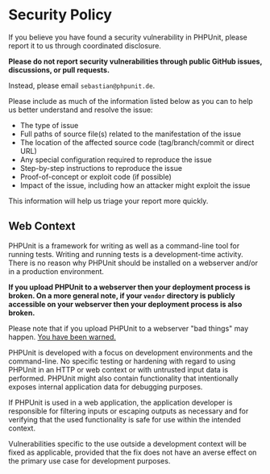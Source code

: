 # Security Policy

If you believe you have found a security vulnerability in PHPUnit, please report it to us through coordinated
disclosure.

**Please do not report security vulnerabilities through public GitHub issues, discussions, or pull requests.**

Instead, please email `sebastian@phpunit.de`.

Please include as much of the information listed below as you can to help us better understand and resolve the issue:

* The type of issue
* Full paths of source file(s) related to the manifestation of the issue
* The location of the affected source code (tag/branch/commit or direct URL)
* Any special configuration required to reproduce the issue
* Step-by-step instructions to reproduce the issue
* Proof-of-concept or exploit code (if possible)
* Impact of the issue, including how an attacker might exploit the issue

This information will help us triage your report more quickly.

## Web Context

PHPUnit is a framework for writing as well as a command-line tool for running tests. Writing and running tests is a
development-time activity. There is no reason why PHPUnit should be installed on a webserver and/or in a production
environment.

**If you upload PHPUnit to a webserver then your deployment process is broken. On a more general note, if your `vendor`
directory is publicly accessible on your webserver then your deployment process is also broken.**

Please note that if you upload PHPUnit to a webserver "bad things" may
happen. [You have been warned.](https://thephp.cc/articles/phpunit-a-security-risk?ref=phpunit)

PHPUnit is developed with a focus on development environments and the command-line. No specific testing or hardening
with regard to using PHPUnit in an HTTP or web context or with untrusted input data is performed. PHPUnit might also
contain functionality that intentionally exposes internal application data for debugging purposes.

If PHPUnit is used in a web application, the application developer is responsible for filtering inputs or escaping
outputs as necessary and for verifying that the used functionality is safe for use within the intended context.

Vulnerabilities specific to the use outside a development context will be fixed as applicable, provided that the fix
does not have an averse effect on the primary use case for development purposes.
